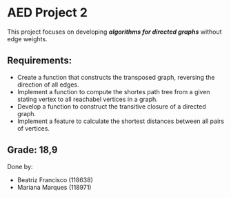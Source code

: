 # AED Project 2
This project focuses on developing ***algorithms for directed graphs*** without edge weights.

## Requirements:
- Create a function that constructs the transposed graph, reversing the direction of all edges.
- Implement a function to compute the shortes path tree from a given stating vertex to all reachabel vertices in a graph.
- Develop a function to construct the transitive closure of a directed graph.
- Implement a feature to calculate the shortest distances between all pairs of vertices.

## Grade: 18,9
Done by:
- Beatriz Francisco (118638)
- Mariana Marques (118971)